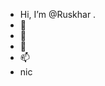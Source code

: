 - Hi, I’m @Ruskhar .
- 👀 
- 🌱 
- 💞️ 
- 📫 
- nic

<!---
Ruskhar/Ruskhar is a ✨ special ✨ repository because its `README.md` (this file) appears on your GitHub profile.
You can click the Preview link to take a look at your changes.
--->

